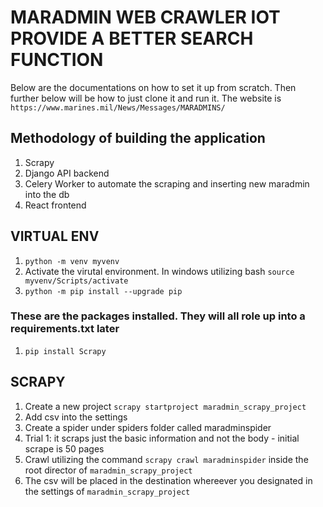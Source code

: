 # MARADMIN WEB CRAWLER IOT PROVIDE A BETTER SEARCH FUNCTION
Below are the documentations on how to set it up from scratch. Then further below will be how to just clone it and run it.
The website is `https://www.marines.mil/News/Messages/MARADMINS/`

## Methodology of building the application
1. Scrapy
1. Django API backend
1. Celery Worker to automate the scraping and inserting new maradmin into the db
1. React frontend

## VIRTUAL ENV
1. `python -m venv myvenv`
1. Activate the virutal environment. In windows utilizing bash `source myvenv/Scripts/activate`
1. `python -m pip install --upgrade pip`
### These are the packages installed. They will all role up into a requirements.txt later
1. `pip install Scrapy`

## SCRAPY
1. Create a new project `scrapy startproject maradmin_scrapy_project`
1. Add csv into the settings
1. Create a spider under spiders folder called maradminspider
  1. Trial 1: it scraps just the basic information and not the body - initial scrape is 50 pages
1. Crawl utilizing the command `scrapy crawl maradminspider` inside the root director of `maradmin_scrapy_project`
1. The csv will be placed in the destination whereever you designated in the settings of `maradmin_scrapy_project`